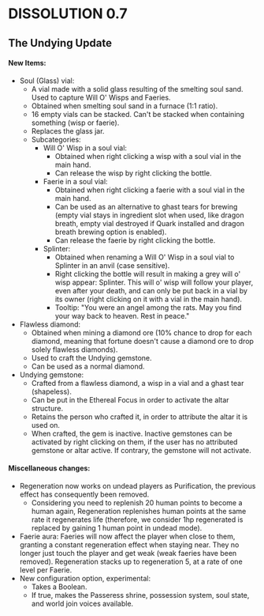 # DISSOLUTION 0.7

## The Undying Update

#### New Items:

- Soul (Glass) vial:
  - A vial made with a solid glass resulting of the smelting soul sand. Used to capture Will O' Wisps and Faeries.
  - Obtained when smelting soul sand in a furnace (1:1 ratio).
  - 16 empty vials can be stacked. Can't be stacked when containing something (wisp or faerie).
  - Replaces the glass jar.
  - Subcategories:
    - Will O' Wisp in a soul vial:
      - Obtained when right clicking a wisp with a soul vial in the main hand.
      - Can release the wisp by right clicking the bottle.
    - Faerie in a soul vial:
      - Obtained when right clicking a faerie with a soul vial in the main hand.
      - Can be used as an alternative to ghast tears for brewing (empty vial stays in ingredient slot when used, like dragon breath, empty vial destroyed if Quark installed and dragon breath brewing option is enabled).
      - Can release the faerie by right clicking the bottle.
    - Splinter:
      - Obtained when renaming a Will O' Wisp in a soul vial to Splinter in an anvil (case sensitive).
      - Right clicking the bottle will result in making a grey will o' wisp appear: Splinter. This will o' wisp will follow your player, even after your death, and can only be put back in a vial by its owner (right clicking on it with a vial in the main hand).
      - Tooltip: "You were an angel among the rats. May you find your way back to heaven. Rest in peace."
- Flawless diamond:
  - Obtained when mining a diamond ore (10% chance to drop for each diamond, meaning that fortune doesn't cause a diamond ore to drop solely flawless diamonds).
  - Used to craft the Undying gemstone.
  - Can be used as a normal diamond.
- Undying gemstone:
  - Crafted from a flawless diamond, a wisp in a vial and a ghast tear (shapeless).
  - Can be put in the Ethereal Focus in order to activate the altar structure.
  - Retains the person who crafted it, in order to attribute the altar it is used on.
  - When crafted, the gem is inactive. Inactive gemstones can be activated by right clicking on them, if the user has no attributed gemstone or altar active. If contrary, the gemstone will not activate.

#### Miscellaneous changes:

- Regeneration now works on undead players as Purification, the previous effect has consequently been removed.
  - Considering you need to replenish 20 human points to become a human again, Regeneration replenishes human points at the same rate it regenerates life (therefore, we consider 1hp regenerated is replaced by gaining 1 human point in undead mode).
- Faerie aura: Faeries will now affect the player when close to them, granting a constant regeneration effect when staying near. They no longer just touch the player and get weak (weak faeries have been removed). Regeneration stacks up to regeneration 5, at a rate of one level per Faerie.
- New configuration option, experimental:
  - Takes a Boolean.
  - If true, makes the Passeress shrine, possession system, soul state, and world join voices available.